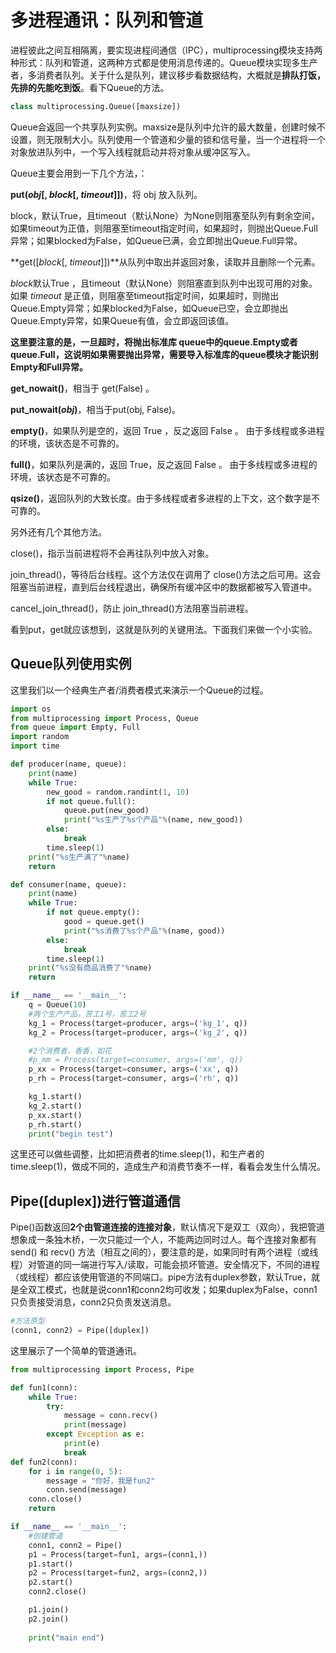 # 多进程通讯：队列和管道

进程彼此之间互相隔离，要实现进程间通信（IPC），multiprocessing模块支持两种形式：队列和管道，这两种方式都是使用消息传递的。Queue模块实现多生产者，多消费者队列。关于什么是队列，建议移步看数据结构，大概就是**排队打饭，先排的先能吃到饭**。看下Queue的方法。

```python
class multiprocessing.Queue([maxsize])
```

Queue会返回一个共享队列实例。maxsize是队列中允许的最大数量，创建时候不设置，则无限制大小。队列使用一个管道和少量的锁和信号量，当一个进程将一个对象放进队列中，一个写入线程就启动并将对象从缓冲区写入。

Queue主要会用到一下几个方法，：

**put(*obj*[, *block*[, *timeout*]])**，将 obj 放入队列。

block，默认True，且timeout（默认None）为None则阻塞至队列有剩余空间，如果timeout为正值，则阻塞至timeout指定时间，如果超时，则抛出Queue.Full异常；如果blocked为False，如Queue已满，会立即抛出Queue.Full异常。

**get([*block*[, *timeout*]])**从队列中取出并返回对象，读取并且删除一个元素。

 *block*默认True ，且timeout（默认None）则阻塞直到队列中出现可用的对象。如果 *timeout* 是正值，则阻塞至timeout指定时间，如果超时，则抛出Queue.Empty异常；如果blocked为False，如Queue已空，会立即抛出Queue.Empty异常，如果Queue有值，会立即返回该值。

**这里要注意的是，一旦超时，将抛出标准库 queue中的queue.Empty或者queue.Full，这说明如果需要抛出异常，需要导入标准库的queue模块才能识别Empty和Full异常。**

**get_nowait()**，相当于 get(False) 。

**put_nowait(*obj*)**，相当于put(obj, False)。

**empty()**，如果队列是空的，返回 True ，反之返回 False 。 由于多线程或多进程的环境，该状态是不可靠的。

**full()**，如果队列是满的，返回 True，反之返回 False 。 由于多线程或多进程的环境，该状态是不可靠的。

**qsize()**，返回队列的大致长度。由于多线程或者多进程的上下文，这个数字是不可靠的。

另外还有几个其他方法。

close()，指示当前进程将不会再往队列中放入对象。

join_thread()，等待后台线程。这个方法仅在调用了 close()方法之后可用。这会阻塞当前进程，直到后台线程退出，确保所有缓冲区中的数据都被写入管道中。

cancel_join_thread()，防止 join_thread()方法阻塞当前进程。

看到put，get就应该想到，这就是队列的关键用法。下面我们来做一个小实验。

## Queue队列使用实例

这里我们以一个经典生产者/消费者模式来演示一个Queue的过程。

```python
import os
from multiprocessing import Process, Queue
from queue import Empty, Full
import random
import time

def producer(name, queue):
    print(name)
    while True:
        new_good = random.randint(1, 10)
        if not queue.full():
            queue.put(new_good)
            print("%s生产了%s个产品"%(name, new_good))
        else:
            break
        time.sleep(1)
    print("%s生产满了"%name)
    return

def consumer(name, queue):
    print(name)
    while True:
        if not queue.empty():
            good = queue.get()
            print("%s消费了%s个产品"%(name, good))
        else:
            break
        time.sleep(1)
    print("%s没有商品消费了"%name)
    return

if __name__ == '__main__':
    q = Queue(10)
    #两个生产产品，苦工1号，苦工2号
    kg_1 = Process(target=producer, args=('kg_1', q))
    kg_2 = Process(target=producer, args=('kg_2', q))

    #2个消费者，香香，如花
    #p_mm = Process(target=consumer, args=('mm', q))
    p_xx = Process(target=consumer, args=('xx', q))
    p_rh = Process(target=consumer, args=('rh', q))

    kg_1.start()
    kg_2.start()
    p_xx.start()
    p_rh.start()
    print("begin test")
```

这里还可以做些调整，比如把消费者的time.sleep(1)，和生产者的time.sleep(1)，做成不同的，造成生产和消费节奏不一样，看看会发生什么情况。

## Pipe([duplex])进行管道通信

Pipe()函数返回**2个由管道连接的连接对象**，默认情况下是双工（双向），我把管道想象成一条独木桥，一次只能过一个人，不能两边同时过人。每个连接对象都有 send() 和 recv() 方法（相互之间的），要注意的是，如果同时有两个进程（或线程）对管道的同一端进行写入/读取，可能会损坏管道。安全情况下，不同的进程（或线程）都应该使用管道的不同端口。pipe方法有duplex参数，默认True，就是全双工模式，也就是说conn1和conn2均可收发；如果duplex为False，conn1只负责接受消息，conn2只负责发送消息。

```python
#方法原型
(conn1, conn2) = Pipe([duplex])
```

这里展示了一个简单的管道通讯。

```python
from multiprocessing import Process, Pipe

def fun1(conn):
    while True:
        try:
            message = conn.recv()
            print(message)
        except Exception as e:
            print(e)
            break
def fun2(conn):
    for i in range(0, 5):
        message = "你好，我是fun2"
        conn.send(message)
    conn.close()
    return 

if __name__ == '__main__':
    #创建管道
    conn1, conn2 = Pipe()
    p1 = Process(target=fun1, args=(conn1,))
    p1.start()    
    p2 = Process(target=fun2, args=(conn2,))
    p2.start()
    conn2.close()

    p1.join()
    p2.join()
    
    print("main end")
```

